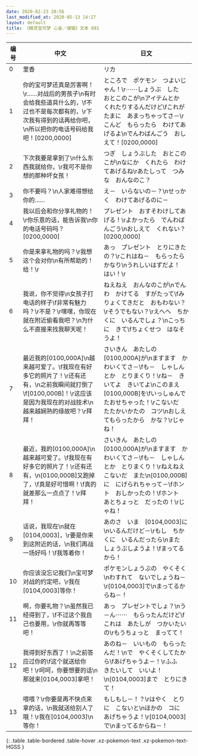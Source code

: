 ```yaml
---
date: 2020-02-23 20:56
last_modified_at: 2020-05-13 14:27
layout: default
title: 《精灵宝可梦 心金／魂银》文本 691
---
```

| 编号 | 中文 | 日文 |
| ---- | ---- | ---- |
| 0 | 里香 | リカ |
| 1 | 你的宝可梦还真是厉害啊！\r……对战后的男孩子\n有时会给我些道具什么的，\f不过也不是每次都有的，\r下次我有得到的话再给你吧，\n所以把你的电话号码给我吧！[0200,0000] | ところで　ポケモン　つよいじゃん！\r⋯⋯しょうぶ　した　おとこのこが\nアイテムとか　くれたりするんだけど\fこれが　たまに　あまっちゃってさ－\rこんど　もらったら　わけてあげるよ\nでんわばんごう　おしえて！[0200,0000] |
| 2 | 下次我要是拿到了\n什么东西我就给你，\r我可不是你想的那种坏女孩！ | つぎ　しょうぶした　おとこのこが\nなにか　くれたら　わけてあげるね\rあたしって　つみな　おんなのこ？ |
| 3 | 你不要吗？\n人家难得想给你的…… | え－　いらないの－？\nせっかく　わけてあげるのに－ |
| 4 | 我以后会和你分享礼物的！\r你乐意的话，能告诉我\n你的电话号码吗？[0200,0000] | プレゼント　おすそわけしてあげる！\rよかったら　でんわばんごう\nおしえて　くれない？[0200,0000] |
| 5 | 你是来拿礼物的吗？\r我想这个会对你\n有所帮助的！给！\r | あっ　プレゼント　とりにきたの？\rこれはね－　もらったら　かなり\nうれしいはずだよ！　はい！\r |
| 6 | 我说，你不觉得\n女孩子打电话的样子\f非常有魅力吗？\r不是？\r嘿嘿，你现在就在附近偷看我吧？\n为什么不直接来找我聊天呢！ | ねえねえ　おんなのこが\nでんわ　かけてる　すがたって\fみりょくてきだと　おもわない？\rそうでもない？\rえへへ　ちかくに　いるんでしょ？\nこっちに　きて\fちょくせつ　はなそうよ！ |
| 7 | 最近我的[0100,000A]\n越来越可爱了。\f我现在有好多它的照片了！\r还有还有，\n之前我瞬间就打倒了\f[0100,000B]！\r这应该是因为我现在的对战技术\n越来越娴熟的缘故吧？\r拜拜！ | さいきん　あたしの　[0100,000A]が\nますます　かわいくてさ－\fも－　しゃしんとか　とりまくり！\rね－　きいてよ　きいてよ\nこのまえ　[0100,000B]を\fいっしゅんで　たおせちゃった！\rこないだ　たたかいかたの　コツ\nおしえてもらったから　かな？\rじゃね！ |
| 8 | 最近，我的[0100,000A]\n越来越可爱了。\f我现在有好多它的照片了！\r还有还有，\n[0100,000B]又跑掉了，\f真是好可惜啊！\f真的就差那么一点点了！\r拜拜！ | さいきん　あたしの　[0100,000A]が\nますます　かわいくてさ－\fも－　しゃしんとか　とりまくり！\rねえねえ　こないだ　また\n[0100,000B]に　にげられちゃって－\fホント　おしかったの！\fホント　あとちょっと　だったの！\rじゃね！ |
| 9 | 话说，我现在\n就在[0104,0003]，\r要是你来到这附近的话，\n我们再战一场好吗！\f我等着你！ | あのさ　いま　[0104,0003]に\nいるんだけど－\rもし　ちかくに　いるんだったら\nまた　しょうぶしようよ！\fまってるから！ |
| 10 | 你应该没忘记我们\n宝可梦对战的约定吧，\r我在[0104,0003]等你！ | ポケモンしょうぶの　やくそく\nわすれて　ないでしょうね－\r[0104,0003]で\nまってるからね－！ |
| 11 | 啊，你要礼物？\n虽然我已经得到了，\f不过这个我自己也要用，\r你就再等等吧！ | あっ　プレゼントでしょ？\nう－ん⋯⋯　もらったんだけど\fこれは　あたしが　つかいたいの\rもうちょっと　まってて！ |
| 12 | 我得到好东西了！\n之前答应过你的\f这个就送给你吧！\r呵呵，你要想要的话\n那就来[0104,0003]拿吧！ | あのね－　いいもの　もらったんだ！\nで　やくそくしてたから\fあげちゃうよ－！\rふふ　きたいして　いいよ！\n[0104,0003]まで　とりにきて！ |
| 13 | 喂喂？\r你要是再不快点来拿的话，\n我就送给别人了哦！\r我在[0104,0003]\n等你！ | もしもし－！？\rはやく　とりに　こないと\nほかの　コに　あげちゃうよ！\r[0104,0003]で\nまってるからね－！ |
{: .table .table-bordered .table-hover .xz-pokemon-text .xz-pokemon-text-HGSS }